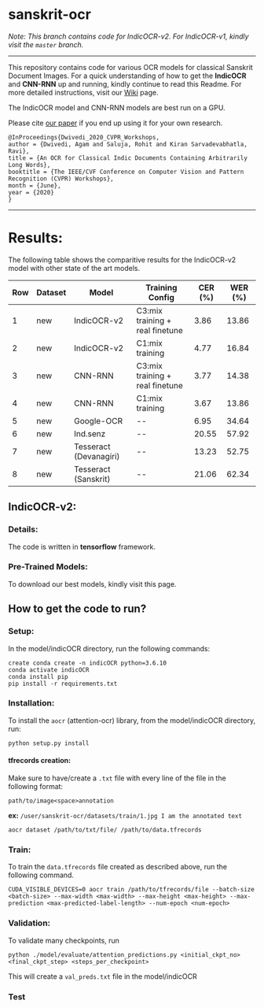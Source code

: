 # sanskrit-ocr

*Note: This branch contains code for IndicOCR-v2. For IndicOCR-v1, kindly visit the `master` branch.*


----------------------------------------------------------------------------

This repository contains code for various OCR models for classical Sanskrit Document Images. For a quick understanding of how to get the **IndicOCR** and **CNN-RNN** up and running, kindly continue to read this Readme. For more detailed instructions, visit our  [Wiki](https://github.com/ihdia/sanskrit-ocr/wiki) page.

The IndicOCR model and CNN-RNN models are best run on a GPU.

Please cite [our paper](https://openaccess.thecvf.com/content_CVPRW_2020/papers/w34/Dwivedi_An_OCR_for_Classical_Indic_Documents_Containing_Arbitrarily_Long_Words_CVPRW_2020_paper.pdf) if you end up using it for your own research.


```
@InProceedings{Dwivedi_2020_CVPR_Workshops,
author = {Dwivedi, Agam and Saluja, Rohit and Kiran Sarvadevabhatla, Ravi},
title = {An OCR for Classical Indic Documents Containing Arbitrarily Long Words},
booktitle = {The IEEE/CVF Conference on Computer Vision and Pattern Recognition (CVPR) Workshops},
month = {June},
year = {2020}
}
```
-----------------------------------------------------------------------------------------------------

# Results:

The following table shows the comparitive results for the IndicOCR-v2 model with other state of the art models.

|Row |**Dataset**|**Model**|Training Config| CER ($\%$)| WER ($\%$)|
|----|-------------|--------|----------|-----|----|
1 | new | IndicOCR-v2 | C3:mix training + real finetune | $3.86$ | $13.86$
2 | new | IndicOCR-v2 | C1:mix training | $4.77$ | $16.84$
3 | new | CNN-RNN | C3:mix training + real finetune | $3.77$ | $14.38$
4 | new | CNN-RNN | C1:mix training | $3.67$ | $13.86$
5 | new | Google-OCR | -- | $6.95$ | $34.64$ 
6 | new | Ind.senz | -- | $20.55$ | $57.92$ 
7 | new | Tesseract (Devanagiri)| -- | $13.23$ | $52.75$ 
8 | new | Tesseract (Sanskrit)| -- | $21.06$ | $62.34$ 

## IndicOCR-v2:

### Details:

The code is written in **tensorflow** framework.

### Pre-Trained Models:

To download our best models, kindly visit this page.

## How to get the code to run?

### Setup:

In the model/indicOCR directory, run the following commands:
```
create conda create -n indicOCR python=3.6.10
conda activate indicOCR
conda install pip
pip install -r requirements.txt
```

### Installation:
To install the `aocr` (attention-ocr) library, from the model/indicOCR directory, run:

```
python setup.py install
```

#### tfrecords creation:

Make sure to have/create a `.txt` file with every line of the file in the following format:

`path/to/image<space>annotation`

**ex:** `/user/sanskrit-ocr/datasets/train/1.jpg I am the annotated text`

```
aocr dataset /path/to/txt/file/ /path/to/data.tfrecords
```

### Train:

To train the `data.tfrecords` file created as described above, run the following command.

```
CUDA_VISIBLE_DEVICES=0 aocr train /path/to/tfrecords/file --batch-size <batch-size> --max-width <max-width> --max-height <max-height> --max-prediction <max-predicted-label-length> --num-epoch <num-epoch>
```

### Validation:

To validate many checkpoints, run 

```
python ./model/evaluate/attention_predictions.py <initial_ckpt_no> <final_ckpt_step> <steps_per_checkpoint>
```

This will create a `val_preds.txt` file in the model/indicOCR

### Test